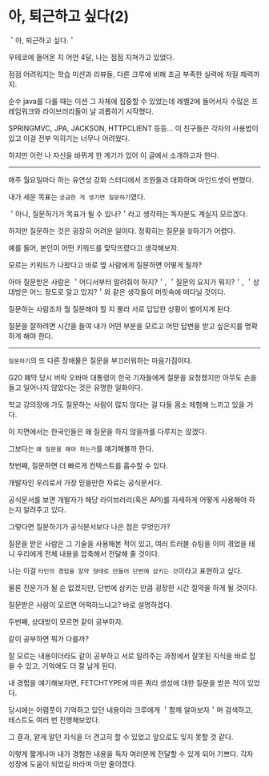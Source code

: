 
# 아, 퇴근하고 싶다(2)

＇아, 퇴근하고 싶다.＇

우테코에 들어온 지 어언 4달, 나는 점점 지쳐가고 있었다.

점점 어려워지는 학습 미션과 리뷰들, 다른 크루에 비해 조금 부족한 실력에 저질 체력까지.

순수 java를 다룰 때는 미션 그 자체에 집중할 수 있었는데 레벨2에 들어서자 수많은 프레임워크와 라이브러리들이 날 괴롭히기 시작했다.

SPRINGMVC, JPA, JACKSON, HTTPCLIENT 등등... 이 친구들은 각자의 사용법이 있고 이걸 전부 익히기는 너무나 어려웠다. 

하지만 이런 나 자신을 바뀌게 한 계기가 있어 이 글에서 소개하고자 한다.

--- 
매주 월요일마다 하는 유연성 강화 스터디에서 조원들과 대화하며 마인드셋이 변했다.

내가 세운 목표는 `궁금한 게 생기면 질문하기`였다.

＇아니, 질문하기가 목표가 될 수 있나?＇라고 생각하는 독자분도 계실지 모르겠다.

하지만 질문하는 것은 굉장히 어려운 일이다. 정확히는 질문을 `잘`하기가 어렵다.

예를 들어, 본인이 어떤 키워드를 맞닥뜨렸다고 생각해보자. 

모르는 키워드가 나왔다고 바로 옆 사람에게 질문하면 어떻게 될까?

아마 질문받은 사람은 ＇어디서부터 알려줘야 하지?＇, ＇질문의 요지가 뭐지?＇, ＇상대방은 어느 정도로 알고 있지?＇와 같은 생각들이 머릿속에 떠다닐 것이다.

질문하는 사람조차 뭘 질문해야 할 지 몰라 서로 답답한 상황이 벌어지게 된다.

질문을 잘하려면 시간을 들여 내가 어떤 부분을 모르고 어떤 답변을 받고 싶은지를 명확하게 해야 한다.

---
`질문하기`의 또 다른 장애물은 질문을 부끄러워하는 마음가짐이다.

G20 폐막 당시 버락 오바마 대통령이 한국 기자들에게 질문을 요청했지만 아무도 손을 들고 일어나지 않았다는 것은 유명한 일화이다.

학교 강의장에 가도 질문하는 사람이 많지 않다는 걸 다들 몸소 체험해 느끼고 있을 거다.

이 지면에서는 한국인들은 왜 질문을 하지 않을까를 다루지는 않겠다.

그보다는 `왜 질문을 해야 하는가`를 얘기해볼까 한다.

첫번째, 질문하면 더 빠르게 컨텍스트를 흡수할 수 있다.

개발자인 우리로서 가장 믿을만한 자료는 공식문서다.

공식문서를 보면 개발자가 해당 라이브러리(혹은 API)를 자세하게 어떻게 사용해야 하는지 알려주고 있다.

그렇다면 질문하기가 공식문서보다 나은 점은 무엇인가?

질문을 받은 사람은 그 기술을 사용해본 적이 있고, 여러 트러블 슈팅을 이미 겪었을 테니 우리에게 전체 내용을 압축해서 전달해 줄 것이다.

나는 이걸 `타인의 경험을 알약 형태로 만들어 단번에 삼키는 것`이라고 표현하고 싶다.

물론 전문가가 될 순 없겠지만, 단번에 삼키는 만큼 굉장한 시간 절약을 하게 될 것이다.

질문받은 사람이 모르면 어떡하느냐고? 바로 설명하겠다.

두번째, 상대방이 모르면 같이 공부하자.

같이 공부하면 뭐가 다를까?

잘 모르는 내용이더라도 같이 공부하고 서로 알려주는 과정에서 잘못된 지식을 바로 잡을 수 있고, 기억에도 더 잘 남게 된다.

내 경험을 얘기해보자면, FETCHTYPE에 따른 쿼리 생성에 대한 질문을 받은 적이 있었다. 

당시에는 어렴풋이 기억하고 있던 내용이라 크루에게 ＇함께 알아보자＇며 검색하고, 테스트도 여러 번 진행해보았다. 

그 결과, 얕게 알던 지식을 더 견고히 할 수 있었고 앞으로도 잊지 못할 것 같다.

이렇게 짧게나마 내가 경험한 내용을 독자 여러분께 전달할 수 있게 되어 기쁘다. 각자 성장에 도움이 되었길 바라며 이만 줄이겠다.
